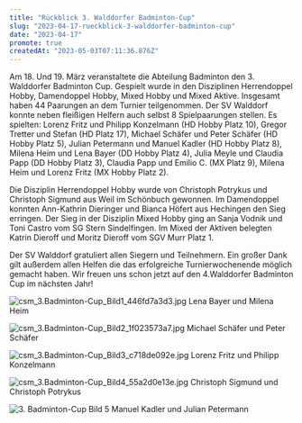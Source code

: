 ```yaml
---
title: "Rückblick 3. Walddorfer Badminton-Cup"
slug: "2023-04-17-rueckblick-3-walddorfer-badminton-cup"
date: "2023-04-17"
promote: true
createdAt: "2023-05-03T07:11:36.876Z"
---
```

Am 18. Und 19. März veranstaltete die Abteilung Badminton den 3. Walddorfer Badminton Cup. Gespielt wurde in den Disziplinen Herrendoppel Hobby, Damendoppel Hobby, Mixed Hobby und Mixed Aktive. Insgesamt haben 44 Paarungen an dem Turnier teilgenommen. Der SV Walddorf konnte neben fleißigen Helfern auch selbst 8 Spielpaarungen stellen. Es spielten: Lorenz Fritz und Philipp Konzelmann (HD Hobby Platz 10), Gregor Tretter und Stefan (HD Platz 17), Michael Schäfer und Peter Schäfer (HD Hobby Platz 5), Julian Petermann und Manuel Kadler (HD Hobby Platz 8), Milena Heim und Lena Bayer (DD Hobby Platz 4), Julia Meyle und Claudia Papp (DD Hobby Platz 3), Claudia Papp und Emilio C. (MX Platz 9), Milena Heim und Lorenz Fritz (MX Hobby Platz 2).

Die Disziplin Herrendoppel Hobby wurde von Christoph Potrykus und Christoph Sigmund aus Weil im Schönbuch gewonnen. Im Damendoppel konnten Ann-Kathrin Dieringer und Bianca Höfert aus Hechingen den Sieg erringen. Der Sieg in der Disziplin Mixed Hobby ging an Sanja Vodnik und Toni Castro vom SG Stern Sindelfingen. Im Mixed der Aktiven belegten Katrin Dieroff und Moritz Dieroff vom SGV Murr Platz 1.

Der SV Walddorf gratuliert allen Siegern und Teilnehmern. Ein großer Dank gilt außerdem allen Helfen die das erfolgreiche Turnierwochenende möglich gemacht haben. Wir freuen uns schon jetzt auf den 4.Walddorfer Badminton Cup im nächsten Jahr!

![csm_3.Badminton-Cup_Bild1_446fd7a3d3.jpg](/uploads/csm_3_Badminton_Cup_Bild1_446fd7a3d3_98460eaf7e.jpg)
Lena Bayer und Milena Heim

![csm_3.Badminton-Cup_Bild2_1f023573a7.jpg](/uploads/csm_3_Badminton_Cup_Bild2_1f023573a7_e9a624a269.jpg)
Michael Schäfer und Peter Schäfer

![csm_3.Badminton-Cup_Bild3_c718de092e.jpg](/uploads/csm_3_Badminton_Cup_Bild3_c718de092e_f6bcdd2fda.jpg)
Lorenz Fritz und Philipp Konzelmann

![csm_3.Badminton-Cup_Bild4_55a2d0e13e.jpg](/uploads/csm_3_Badminton_Cup_Bild4_55a2d0e13e_631509d2ca.jpg)
Christoph Sigmund und Christoph Potrykus

![3. Badminton-Cup Bild 5](/uploads/csm_3_Badminton_Cup_Bild5_1f7aeec1cd_c2fe7a4f4f.jpg)
Manuel Kadler und Julian Petermann
